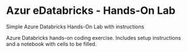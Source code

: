 # Azur eDatabricks - Hands-On Lab
Simple Azure Databricks Hands-On Lab with instructions

Azure Databricks hands-on coding exercise. Includes setup instructions and a notebook with cells to be filled.
